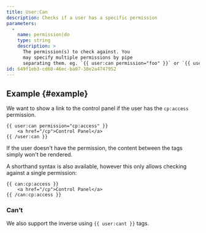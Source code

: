 ```yaml
---
title: User:Can
description: Checks if a user has a specific permission
parameters:
  -
    name: permission|do
    type: string
    description: >
      The permission(s) to check against. You
      may specify multiple permissions by pipe
      separating them. eg. `{{ user:can permission="foo" }}` or `{{ user:can do="foo|bar" }}`
id: 649f1eb3-cd60-46ec-ba07-38e2a4747952
---
```

## Example {#example}

We want to show a link to the control panel if the user has the `cp:access` permission.

```
{{ user:can permission="cp:access" }}
    <a href="/cp">Control Panel</a>
{{ /user:can }}
```

If the user doesn't have the permission, the content between the tags simply won't be rendered.

A shorthand syntax is also available, however this only allows checking against a single permission:

```
{{ can:cp:access }}
    <a href="/cp">Control Panel</a>
{{ /can:cp:access }}
```

### Can’t

We also support the inverse using `{{ user:cant }}` tags.
